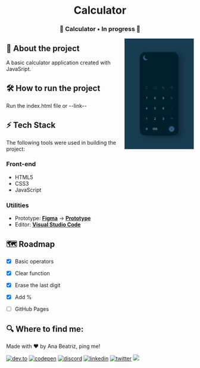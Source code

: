 <h1 align="center">
  Calculator
</h1>

<h3 align="center"> 
🚧 Calculator • In progress 🚧
</h3>

<img align="right" src="https://github.com/BiahDev/Calculator/blob/main/img/darkCalc.gif" width="37%"/>

## 📖 About the project
A basic calculator application created with JavaSript.

## 🛠 How to run the project
Run the index.html file or --link--

## ⚡️ Tech Stack
The following tools were used in building the project:

### Front-end
- HTML5
- CSS3
- JavaScript

### Utilities
- Prototype:  **[Figma](https://www.figma.com/)**  →  **[Prototype](https://www.figma.com/file/Dy9iGCf7MS82C8ngC3PoQi/DailyUI---004-(Calculator)-(Community)?node-id=20%3A226)**
- Editor:  **[Visual Studio Code](https://code.visualstudio.com/)** 
 
## 🗺️ Roadmap
- [X] Basic operators
- [X] Clear function
- [X] Erase the last digit
- [X] Add %
- [ ] GitHub Pages


## 🔍 Where to find me:

<p>Made with ❤️ by Ana Beatriz, ping me! &nbsp;</p> 

[![dev.to](https://img.shields.io/badge/dev.to-111?style=for-the-badge&logo=devdotto&logoColor=white)](https://dev.to/biahdev)
[![codepen](https://img.shields.io/badge/codepen-111?style=for-the-badge&logo=codepen&logoColor=white)](https://codepen.io/BiahDev)
[![discord](https://img.shields.io/badge/discord-111?style=for-the-badge&logo=discord&logoColor=white)](https://dsc.bio/biahdev)
[![linkedin](https://img.shields.io/badge/linkedin-111?style=for-the-badge&logo=linkedin&logoColor=white)](https://www.linkedin.com/in/ana-beatriz-de-souza-a74a0a183/)
[![twitter](https://img.shields.io/badge/twitter-111?style=for-the-badge&logo=twitter&logoColor=white)](https://twitter.com/BiahDev)
<a href="mailto:bia8717@hotmail.com"><img src="https://img.shields.io/badge/Email-111?style=for-the-badge&logo=gmail&logoColor=white" /></a>
